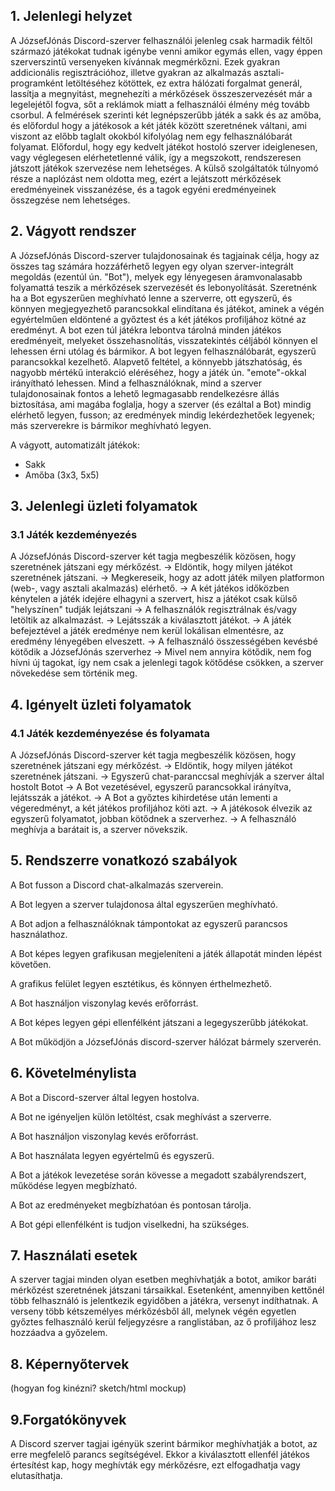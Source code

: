 ## 1. Jelenlegi helyzet

A JózsefJónás Discord-szerver felhasználói jelenleg csak harmadik féltől származó játékokat tudnak igénybe venni amikor egymás ellen, vagy éppen szerverszintű versenyeken kívánnak megmérkőzni. Ezek gyakran addicionális regisztrációhoz, illetve gyakran az alkalmazás asztali-programként letöltéséhez kötöttek, ez extra hálózati forgalmat generál, lassítja a megnyitást, megnehezíti a mérkőzések összeszervezését már a legelejétől fogva, sőt a reklámok miatt a felhasználói élmény még tovább csorbul. A felmérések szerinti két legnépszerűbb játék a sakk és az amőba, és előfordul hogy a játékosok a két játék között szeretnének váltani, ami viszont az előbb taglalt okokból kifolyólag nem egy felhasználóbarát folyamat.
Előfordul, hogy egy kedvelt játékot hostoló szerver ideiglenesen, vagy véglegesen elérhetetlenné válik, így a megszokott, rendszeresen játszott játékok szervezése nem lehetséges. 
A külső szolgáltatók túlnyomó része a naplózást nem oldotta meg, ezért a lejátszott mérkőzések eredményeinek visszanézése, és a tagok egyéni eredményeinek összegzése nem lehetséges. 

## 2. Vágyott rendszer

A JózsefJónás Discord-szerver tulajdonosainak és tagjainak célja, hogy az összes tag számára hozzáférhető legyen egy olyan szerver-integrált megoldás (ezentúl ún. "Bot"), melyek egy lényegesen áramvonalasabb folyamattá teszik a mérkőzések szervezését és lebonyolítását. 
Szeretnénk ha a Bot egyszerűen meghívható lenne a szerverre, ott egyszerű, és könnyen megjegyezhető parancsokkal elindítana és játékot, aminek a végén egyértelműen eldöntené a győztest és a két játékos profiljához kötné az eredményt. A bot ezen túl játékra lebontva tárolná minden játékos eredményeit, melyeket összehasnolítás, visszatekintés céljából könnyen el lehessen érni utólag és bármikor. 
A bot legyen felhasználóbarát, egyszerű parancsokkal kezelhető. Alapvető feltétel, a könnyebb játszhatóság, és nagyobb mértékű interakció eléréséhez, hogy a játék ún. "emote"-okkal irányítható lehessen.
Mind a felhasználóknak, mind a szerver tulajdonosainak fontos a lehető legmagasabb rendelkezésre állás biztosítása, ami magába foglalja, hogy a szerver (és ezáltal a Bot) mindig elérhető legyen, fusson; az eredmények mindig lekérdezhetőek legyenek; más szerverekre is bármikor meghívható legyen.

A vágyott, automatizált játékok:
  * Sakk
  * Amőba (3x3, 5x5)


## 3. Jelenlegi üzleti folyamatok

### 3.1 Játék kezdeményezés

A JózsefJónás Discord-szerver két tagja megbeszélik közösen, hogy szeretnének játszani egy mérkőzést. -> 
Eldöntik, hogy milyen játékot szeretnének játszani. ->
Megkereseik, hogy az adott játék milyen platformon (web-, vagy asztali akalmazás) elérhető. ->
A két játékos időközben kénytelen a játék idejére elhagyni a szervert, hisz a játékot csak külső "helyszínen" tudják lejátszani ->
A felhasználók regisztrálnak és/vagy letöltik az alkalmazást. ->
Lejátsszák a kiválasztott játékot. ->
A játék befejeztével a játék eredménye nem kerül lokálisan elmentésre, az eredmény lényegében elveszett. ->
A felhasználó összességében kevésbé kötődik a JózsefJónás szerverhez ->
Mivel nem annyira kötődik, nem fog hívni új tagokat, így nem csak a jelenlegi tagok kötődése csökken, a szerver növekedése sem történik meg.

## 4. Igényelt üzleti folyamatok

### 4.1 Játék kezdeményezése és folyamata

A JózsefJónás Discord-szerver két tagja megbeszélik közösen, hogy szeretnének játszani egy mérkőzést. -> 
Eldöntik, hogy milyen játékot szeretnének játszani. ->
Egyszerű chat-paranccsal meghívják a szerver által hostolt Botot ->
A Bot vezetésével, egyszerű parancsokkal irányítva, lejátsszák a játékot. ->
A Bot a győztes kihirdetése után lementi a végeredményt, a két játékos profiljához köti azt. ->
A játékosok élvezik az egyszerű folyamatot, jobban kötődnek a szerverhez. ->
A felhasználó meghívja a barátait is, a szerver növekszik.

## 5. Rendszerre vonatkozó szabályok

A Bot fusson a Discord chat-alkalmazás szerverein.

A Bot legyen a szerver tulajdonosa által egyszerűen meghívható.

A Bot adjon a felhasználóknak támpontokat az egyszerű parancsos használathoz.

A Bot képes legyen grafikusan megjeleníteni a játék állapotát minden lépést követően.

A grafikus felület legyen esztétikus, és könnyen érthelmezhető.

A Bot használjon viszonylag kevés erőforrást.

A Bot képes legyen gépi ellenfélként játszani a legegyszerűbb játékokat.

A Bot működjön a JózsefJónás discord-szerver hálózat bármely szerverén.


## 6. Követelménylista

A Bot a Discord-szerver által legyen hostolva.

A Bot ne igényeljen külön letöltést, csak meghívást a szerverre.

A Bot használjon viszonylag kevés erőforrást.

A Bot használata legyen egyértelmű és egyszerű.

A Bot a játékok levezetése során kövesse a megadott szabályrendszert, működése legyen megbízható.

A Bot az eredményeket megbízhatóan és pontosan tárolja.

A Bot gépi ellenfélként is tudjon viselkedni, ha szükséges. 


## 7. Használati esetek

A szerver tagjai minden olyan esetben meghívhatják a botot, amikor baráti mérkőzést szeretnének játszani társaikkal. Esetenként, amennyiben kettőnél több felhasználó is jelentkezik egyidőben a játékra, versenyt indíthatnak. A verseny több kétszemélyes mérkőzésből áll, melynek végén egyetlen győztes felhasználó kerül feljegyzésre a ranglistában, az ő profiljához lesz hozzáadva a győzelem.

## 8. Képernyőtervek

(hogyan fog kinézni? sketch/html mockup)

## 9.Forgatókönyvek

A Discord szerver tagjai igényük szerint bármikor meghívhatják a botot, az erre megfelelő parancs segítségével. Ekkor a kiválasztott ellenfél játékos értesítést kap, hogy meghívták egy mérkőzésre, ezt elfogadhatja vagy elutasíthatja.
